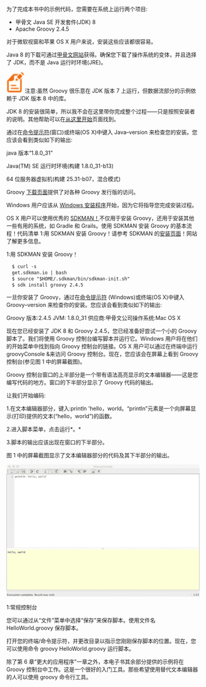 为了完成本书中的示例代码，您需要在系统上运行两个项目:

*   甲骨文 Java SE 开发套件(JDK) 8
*   Apache Groovy 2.4.5

对于微软视窗和苹果 OS X 用户来说，安装这些应该都很容易。

Java 8 的下载可通过[甲骨文网站](http://spockframework.github.io/spock/docs/1.0/index.html)获得。确保您下载了操作系统的变体，并且选择了 JDK，而不是 Java 运行时环境(JRE)。

![](img/00005.jpeg)注意:虽然 Groovy 很乐意在 JDK 版本 7 上运行，但数据流部分的示例依赖于 JDK 版本 8 中的库。

JDK 8 的安装很简单，所以我不会在这里带你完成整个过程——只是按照安装者的说明。其他帮助可以在[从这里开始](https://docs.gradle.org/current/userguide/userguide.html#A1097257)页面找到。

通过在[命令提示符](https://docs.oracle.com/javase/8/docs/api/java/util/stream/Collectors.html#1TC=windows-8)(窗口)或终端(OS X)中键入 Java–version 来检查您的安装。您应该会看到类似如下的输出:

java 版本“1.8.0_31”

Java(TM) SE 运行时环境(构建 1.8.0_31-b13)

64 位服务器虚拟机(构建 25.31-b07，混合模式)

Groovy [下载页面](https://commons.apache.org/proper/commons-csv/archives/1.2/apidocs/org/apache/commons/csv/CSVParser.html)提供了对各种 Groovy 发行版的访问。

Windows 用户应该从 [Windows 安装程序](http://logback.qos.ch/manual/configuration.html)开始，因为它将指导您完成安装过程。

OS X 用户可以使用优秀的 [SDKMAN！](https://commons.apache.org/proper/commons-vfs/)不仅用于安装 Groovy，还用于安装其他一些有用的系统，如 Gradle 和 Grails。使用 SDKMAN 安装 Groovy 的基本流程！代码清单 1:用 SDKMAN 安装 Groovy！请参考 SDKMAN 的[安装页面](http://sdkman.io/install.html)！网站了解更多信息。

 1:用 SDKMAN 安装 Groovy！

```
  $ curl -s
  get.sdkman.io | bash
  $ source "$HOME/.sdkman/bin/sdkman-init.sh"
  $ sdk install groovy 2.4.5

```

一旦你安装了 Groovy，通过在[命令提示符](http://windows.microsoft.com/en-au/windows/command-prompt-faq#1TC=windows-8) (Windows)或终端(OS X)中键入 Groovy–version 来检查你的安装。您应该会看到类似如下的输出:

Groovy 版本:2.4.5 JVM: 1.8.0_31 供应商:甲骨文公司操作系统:Mac OS X

现在您已经安装了 JDK 8 和 Groovy 2.4.5，您已经准备好尝试一个小的 Groovy 脚本了。我们将使用 Groovy 控制台编写脚本并运行它。Windows 用户将在他们的开始菜单中找到指向 Groovy 控制台的链接。OS X 用户可以通过在终端中运行 groovyConsole &来访问 Groovy 控制台。现在，您应该会在屏幕上看到 Groovy 控制台(参见图 1 中的屏幕截图)。

Groovy 控制台窗口的上半部分是一个带有语法高亮显示的文本编辑器——这是您编写代码的地方。窗口的下半部分显示了 Groovy 代码的输出。

让我们开始编码:

1.在文本编辑器部分，键入:println 'hello，world。“println”元素是一个向屏幕显示(打印)提供的文本(“hello，world”)的函数。

2.进入脚本菜单，点击运行*。*

3.脚本的输出应该出现在窗口的下半部分。

图 1 中的屏幕截图显示了文本编辑器部分的代码及其下半部分的输出。

![](img/00006.jpeg)

 1:常规控制台

您可以通过从“文件”菜单中选择“保存”来保存脚本。使用文件名 HelloWorld.groovy 保存脚本。

打开您的终端/命令提示符，并更改目录以指示您刚刚保存脚本的位置。现在，您可以使用命令 groovy HelloWorld.groovy 运行脚本。

除了第 6 章“更大的应用程序”一章之外，本电子书其余部分提供的示例将在 Groovy 控制台中工作。这是一个很好的入门工具。那些希望使用替代文本编辑器的人可以使用 groovy 命令行工具。